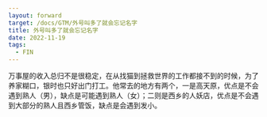 ```yaml
---
layout: forward
target: /docs/GTM/外号叫多了就会忘记名字
title: 外号叫多了就会忘记名字
date: 2022-11-19
tags: 
  - FIN
---
```


万事屋的收入总归不是很稳定，在从找猫到拯救世界的工作都接不到的时候，为了养家糊口，银时也只好出门打工。他常去的地方有两个，一是高天原，优点是不会遇到熟人（男），缺点是可能遇到熟人（女）；二则是西乡的人妖店，优点是不会遇到大部分的熟人且西乡管饭，缺点是会遇到发小。
